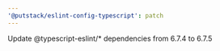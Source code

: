 ```yaml
---
'@putstack/eslint-config-typescript': patch
---
```


Update @typescript-eslint/\* dependencies from 6.7.4 to 6.7.5
